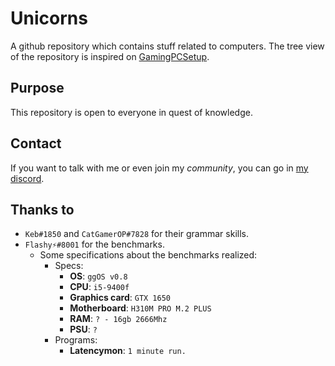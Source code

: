 # Unicorns
A github repository which contains stuff related to computers.
The tree view of the repository is inspired on [GamingPCSetup](https://github.com/djdallmann/GamingPCSetup).

## Purpose
This repository is open to everyone in quest of knowledge.

## Contact
If you want to talk with me or even join my *community*, you can go in [my discord](https://discord.io/unixcorns).

## Thanks to
- `Keb#1850` and `CatGamerOP#7828` for their grammar skills.
- `Flashy⚡#8001` for the benchmarks.
  - Some specifications about the benchmarks realized:
    - Specs:
      - **OS**: `ggOS v0.8`
      - **CPU**: `i5-9400f`
      - **Graphics card**: `GTX 1650`
      - **Motherboard**: `H310M PRO M.2 PLUS`
      - **RAM**: `? - 16gb 2666Mhz`
      - **PSU**: `?`
    - Programs:
      - **Latencymon**: `1 minute run.`
    
